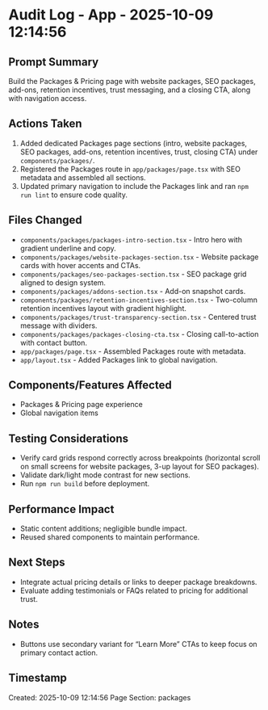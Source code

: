 # Audit Log - App - 2025-10-09 12:14:56

## Prompt Summary

Build the Packages & Pricing page with website packages, SEO packages, add-ons, retention incentives, trust messaging, and a closing CTA, along with navigation access.

## Actions Taken

1. Added dedicated Packages page sections (intro, website packages, SEO packages, add-ons, retention incentives, trust, closing CTA) under `components/packages/`.
2. Registered the Packages route in `app/packages/page.tsx` with SEO metadata and assembled all sections.
3. Updated primary navigation to include the Packages link and ran `npm run lint` to ensure code quality.

## Files Changed

- `components/packages/packages-intro-section.tsx` - Intro hero with gradient underline and copy.
- `components/packages/website-packages-section.tsx` - Website package cards with hover accents and CTAs.
- `components/packages/seo-packages-section.tsx` - SEO package grid aligned to design system.
- `components/packages/addons-section.tsx` - Add-on snapshot cards.
- `components/packages/retention-incentives-section.tsx` - Two-column retention incentives layout with gradient highlight.
- `components/packages/trust-transparency-section.tsx` - Centered trust message with dividers.
- `components/packages/packages-closing-cta.tsx` - Closing call-to-action with contact button.
- `app/packages/page.tsx` - Assembled Packages route with metadata.
- `app/layout.tsx` - Added Packages link to global navigation.

## Components/Features Affected

- Packages & Pricing page experience
- Global navigation items

## Testing Considerations

- Verify card grids respond correctly across breakpoints (horizontal scroll on small screens for website packages, 3-up layout for SEO packages).
- Validate dark/light mode contrast for new sections.
- Run `npm run build` before deployment.

## Performance Impact

- Static content additions; negligible bundle impact.
- Reused shared components to maintain performance.

## Next Steps

- Integrate actual pricing details or links to deeper package breakdowns.
- Evaluate adding testimonials or FAQs related to pricing for additional trust.

## Notes

- Buttons use secondary variant for “Learn More” CTAs to keep focus on primary contact action.

## Timestamp

Created: 2025-10-09 12:14:56
Page Section: packages
